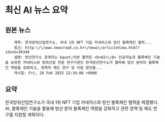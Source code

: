 # 최신 AI 뉴스 요약

## 원본 뉴스
		제목: 한국방위산업연구소, 국내 1위 NFT 기업 카네어스와 방산 블록체인 협력...
		링크: http:\/\/www.newsroad.co.kr\/news\/articleView.html?idxno=36349
		설명: 방산연구소 관계자는 &quot;이번 협약은 <b>AI<\/b> 인공지능과 블록체인 기술을 보유한 카네어스와 방위산업 전문 연구기관인 한국방산연구소가 협력해 방산 분야의 블록체인 역량을 강화하고, 정책적 제도 연구 및 지원 방안을... 
		게시일: Fri, 28 Feb 2025 22:34:00 +0900


## 요약
한국방위산업연구소가 국내 1위 NFT 기업 카네어스와 방산 블록체인 협력을 체결했다. AI, 블록체인 기술을 활용해 방산 분야 블록체인 역량을 강화하고 관련 정책 및 제도 연구를 지원할 계획이다.

